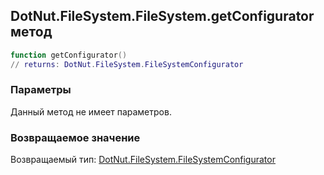 ## DotNut.FileSystem.FileSystem.getConfigurator метод


```lua
function getConfigurator()
// returns: DotNut.FileSystem.FileSystemConfigurator
```


### Параметры

Данный метод не имеет параметров.

### Возвращаемое значение

Возвращаемый тип: [DotNut.FileSystem.FileSystemConfigurator](../../../DotNut/FileSystem/FileSystemConfigurator.md)

